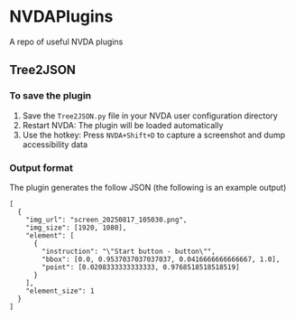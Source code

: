 # NVDAPlugins
A repo of useful NVDA plugins

## Tree2JSON

### To save the plugin 

1. Save the `Tree2JSON.py` file in your NVDA user configuration directory
2. Restart NVDA: The plugin will be loaded automatically
3. Use the hotkey: Press `NVDA+Shift+D` to capture a screenshot and dump accessibility data

### Output format
The plugin generates the follow JSON (the following is an example output)
```
[
  {
    "img_url": "screen_20250817_105030.png",
    "img_size": [1920, 1080],
    "element": [
      {
        "instruction": "\"Start button - button\"",
        "bbox": [0.0, 0.9537037037037037, 0.0416666666666667, 1.0],
        "point": [0.0208333333333333, 0.9768518518518519]
      }
    ],
    "element_size": 1
  }
]

```